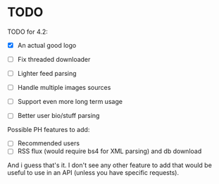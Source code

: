 # TODO

TODO for 4.2:
- [x] An actual good logo
- [ ] Fix threaded downloader
- [ ] Lighter feed parsing
- [ ] Handle multiple images sources
- [ ] Support even more long term usage
- [ ] Better user bio/stuff parsing


Possible PH features to add:
- [ ] Recommended users
- [ ] RSS flux (would require bs4 for XML parsing) and db download

And i guess that's it. I don't see any other feature to add that would be useful to use
in an API (unless you have specific requests).
